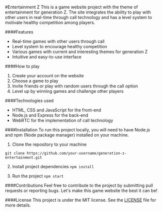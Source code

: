 
#Entertainment Z
This is a game website project with the theme of entertainment for generation Z. The site integrates the ability to play with other users in real-time through call technology and has a level system to motivate healthy competition among players.

####Features
- Real-time games with other users through call
- Level system to encourage healthy competition
- Various games with current and interesting themes for generation Z
- Intuitive and easy-to-use interface

####How to play
1. Create your account on the website
2. Choose a game to play
3. Invite friends or play with random users through the call option
4. Level up by winning games and challenge other players

####Technologies used
- HTML, CSS and JavaScript for the front-end
- Node.js and Express for the back-end
- WebRTC for the implementation of call technology

####Installation
To run this project locally, you will need to have Node.js and npm (Node package manager) installed on your machine.

1. Clone the repository to your machine

```git clone https://github.com/your-username/generation-z-entertainment.git```

2. Install project dependencies
```npm install```

3. Run the project
```npm start```

####Contributions
Feel free to contribute to the project by submitting pull requests or reporting bugs. Let's make this game website the best it can be!

####License
This project is under the MIT license. See the [LICENSE](https://chat.openai.com/chat/LICENSE) file for more details.
